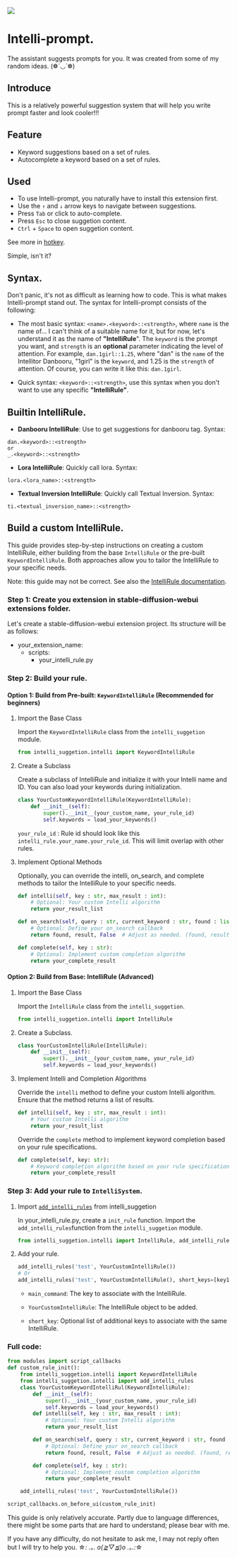 ![](/assets/preview.gif)

# Intelli-prompt.

The assistant suggests prompts for you. It was created from some of my random ideas. (❁´◡`❁)

## Introduce

This is a relatively powerful suggestion system that will help you write prompt faster and look cooler!!!

## Feature

- Keyword suggestions based on a set of rules.
- Autocomplete a keyword based on a set of rules.

## Used
- To use Intelli-prompt, you naturally have to install this extension first.
- Use the `↑` and `↓` arrow keys to navigate between suggestions.
- Press `Tab` or click to auto-complete.
- Press `Esc` to close suggetion content.
- `Ctrl` + `Space` to open suggetion content.

See more in [hotkey](/docs/hotkey.md).

Simple, isn't it?

## Syntax.
Don't panic, it's not as difficult as learning how to code. This is what makes Intelli-prompt stand out. The syntax for Intelli-prompt consists of the following:

- The most basic syntax: `<name>.<keyword>::<strength>`, where `name` is the name of... I can't think of a suitable name for it, but for now, let's understand it as the name of **"IntelliRule**". The `keyword` is the prompt you want, and `strength` is an **optional** parameter indicating the level of attention. For example, `dan.1girl::1.25`, where "dan" is the `name` of the Intellitor Danbooru, "1girl" is the `keyword`, and 1.25 is the `strength` of attention. Of course, you can write it like this: `dan.1girl`.

- Quick syntax: `<keyword>::<strength>`, use this syntax when you don't want to use any specific **"IntelliRule"**.

## Builtin IntelliRule.
- **Danbooru IntelliRule**: Use to get suggestions for danbooru tag. Syntax:

```
dan.<keyword>::<strength>
or
_.<keyword>::<strength>
```

- **Lora IntelliRule**: Quickly call lora. Syntax:

```
lora.<lora_name>::<strength>
```

- **Textual Inversion IntelliRule**: Quickly call Textual Inversion. Syntax:

```
ti.<textual_inversion_name>::<strength>
```

## Build a custom IntelliRule. 
This guide provides step-by-step instructions on creating a custom IntelliRule, either building from the base `IntelliRule` or the pre-built `KeywordIntelliRule`. Both approaches allow you to tailor the IntelliRule to your specific needs.

Note: this guide may not be correct. See also the [IntelliRule documentation](docs/intelli.md).

### **Step 1:** Create you extension in stable-diffusion-webui extensions folder.

Let's create a stable-diffusion-webui extension project. Its structure will be as follows:

- your_extension_name:
    - scripts:
        - your_intelli_rule.py

### **Step 2:** Build your rule.

#### Option 1: Build from Pre-built: `KeywordIntelliRule` (Recommended for beginners)

1. Import the Base Class

    Import the `KeywordIntelliRule` class from the `intelli_suggetion` module.

    ```python
    from intelli_suggetion.intelli import KeywordIntelliRule
    ```

2. Create a Subclass

    Create a subclass of IntelliRule and initialize it with your Intelli name and ID. You can also load your keywords during initialization.

    ```python
    class YourCustomKeywordIntelliRule(KeywordIntelliRule):
        def __init__(self):
            super().__init__(your_custom_name, your_rule_id)
            self.keywords = load_your_keywords()

    ```

    `your_rule_id` : Rule id should look like this `intelli_rule.your_name.your_rule_id`. This will limit overlap with other rules.

3. Implement Optional Methods

    Optionally, you can override the intelli, on_search, and complete methods to tailor the IntelliRule to your specific needs.

    ```python
    def intelli(self, key : str, max_result : int):
        # Optional: Your custom Intelli algorithm
        return your_result_list

    def on_search(self, query : str, current_keyword : str, found : list, result : list):
        # Optional: Define your on_search callback
        return found, result, False  # Adjust as needed. (found, result, countine)

    def complete(self, key : str):
        # Optional: Implement custom completion algorithm
        return your_complete_result

    ```

#### Option 2: Build from Base: IntelliRule (Advanced)

1. Import the Base Class

    Import the `IntelliRule` class from the `intelli_suggetion`.

    ```python
    from intelli_suggetion.intelli import IntelliRule
    ```

2. Create a Subclass.

    ```python
    class YourCustomIntelliRule(IntelliRule):
        def __init__(self):
            super().__init__(your_custom_name, your_rule_id)
            self.keywords = load_your_keywords()

    ```

3. Implement Intelli and Completion Algorithms

    Override the `intelli` method to define your custom Intelli algorithm. Ensure that the method returns a list of results.

    ```python
    def intelli(self, key : str, max_result : int):
        # Your custom Intelli algorithm
        return your_result_list
    ```
    Override the `complete` method to implement keyword completion based on your rule specifications.

    ```python
    def complete(self, key: str):
        # Keyword completion algorithm based on your rule specifications.
        return your_complete_result

    ```

### **Step 3:** Add your rule to `IntelliSystem`.
1. Import [`add_intelli_rules`](/docs/intelli.md#function-add_intelli_ruleskey-rule-intellirule-short_keysnone-config) from intelli_suggetion
    
    In your_intelli_rule.py, create a `init_rule` function. Import the `add_intelli_rules`function from the 
    `intelli_suggetion` module.

    ```python
    from intelli_suggetion.intelli import IntelliRule, add_intelli_rules

    ```

2. Add your rule.

    ```python
    add_intelli_rules('test', YourCustomIntelliRule())
    # Or
    add_intelli_rules('test', YourCustomIntelliRule(), short_keys=[key1, key2])
    ```

    - `main_command`: The key to associate with the IntelliRule.

    - `YourCustomIntelliRule`: The IntelliRule object to be added.

    - `short_key`: Optional list of additional keys to associate with the same IntelliRule.

### Full code:
```python
from modules import script_callbacks
def custom_rule_init():
    from intelli_suggetion.intelli import KeywordIntelliRule
    from intelli_suggetion.intelli import add_intelli_rules
    class YourCustomKeywordIntelliRul(KeywordIntelliRule):
        def __init__(self):
            super().__init__(your_custom_name, your_rule_id)
            self.keywords = load_your_keywords()
        def intelli(self, key : str, max_result : int):
            # Optional: Your custom Intelli algorithm
            return your_result_list

        def on_search(self, query : str, current_keyword : str, found : list, result : list):
            # Optional: Define your on_search callback
            return found, result, False  # Adjust as needed. (found, result, countine)

        def complete(self, key : str):
            # Optional: Implement custom completion algorithm
            return your_complete_result

    add_intelli_rules('test', YourCustomIntelliRule())

script_callbacks.on_before_ui(custom_rule_init)
```

This guide is only relatively accurate. Partly due to language differences, there might be some parts that are hard to understand; please bear with me.

If you have any difficulty, do not hesitate to ask me, I may not reply often but I will try to help you. 
☆*: .｡. o(≧▽≦)o .｡.:*☆